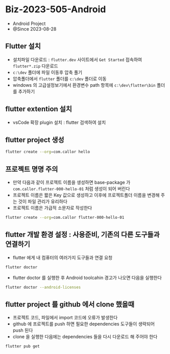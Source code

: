 # Biz-2023-505-Android
- Android Project
- @Since 2023-08-28

## Flutter 설치
- 설치파일 다운로드 : `flutter.dev` 사이트에서 `Get Started` 접속하여 `flutter*.zip` 다운로드
- `c:\dev` 폴더에 파일 이동후 압축 풀기
- 압축폴더에서 `flutter` 폴더를 `c:\dev` 폴더로 이동 
- windows 의 고급설정보기에서 환경변수 path 항목에 `c:\dev\flutter\bin` 폴더를 추가하기

## flutter extention 설치
- vsCode 확장 plugin 설치 : flutter 검색하여 설치

## flutter project 생성
```bash
flutter create --org=com.callor hello
```

## 프로젝트 명명 주의
- 만약 다음과 같이 프로젝트 이름을 생성하면 base-package 가
`com.callor.flutter-000-hello-01` 처럼 생성이 되어 버린다
- 프로젝트 이름은 짧은 Key 값으로 생성하고 이후에 프로젝트폴더 이름을 변경해 주는 것이 파일 관리가 유리하다
- 프로젝트 이름은 가급적 소문자로 작성한다
```bash
flutter create --org=com.callor flutter-000-hello-01
```

## flutter 개발 환경 설정 : 사용준비, 기존의 다른 도구들과 연결하기
- flutter 에게 내 컴퓨터의 여러가지 도구들과 연결 요청
```bash
flutter doctor 
```
- flutter doctor 를 실행한 후 Android toolcahin 경고가 나오면 다음을 실행한다
```bash
flutter doctor --android-licenses
```

## flutter project 를 github 에서 clone 했을때
- 프로젝트 코드, 파일에서 import 코드에 오류가 발생한다
- github 에 프로젝트를 push 하면 필요한 dependencies 도구들이 생략되어 push 된다
- clone 을 실행한 다음에는 dependencies 들을 다시 다운로드 해 주어야 한다

```bash
flutter pub get
```